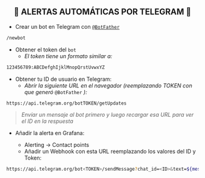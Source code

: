 <h2 align="center"> 🔔 ALERTAS AUTOMÁTICAS POR TELEGRAM 🔔 </h2>

- Crear un bot en Telegram con [`@BotFather`](https://t.me/BotFather)

```bash
/newbot
```

- Obtener el token del `bot`
    - *El token tiene un formato similar a:*
      
```bash 
123456789:ABCDefghIjklMnopQrstUvwxYZ
```

- Obtener tu ID de usuario en Telegram:
    - *Abrir la siguiente URL en el navegador (reemplazando TOKEN con que generó* `@BotFather` *):*

```bash
https://api.telegram.org/botTOKEN/getUpdates
```

> *Envíar un mensaje al bot primero y luego recargar esa URL para ver el ID en la respuesta*


- Añadir la alerta en Grafana:

  - Alerting → Contact points
  - Añadir un Webhook con esta URL reemplazando los valores del ID y Token:

```bash
https://api.telegram.org/bot<TOKEN>/sendMessage?chat_id=<ID>&text=${message}
```

